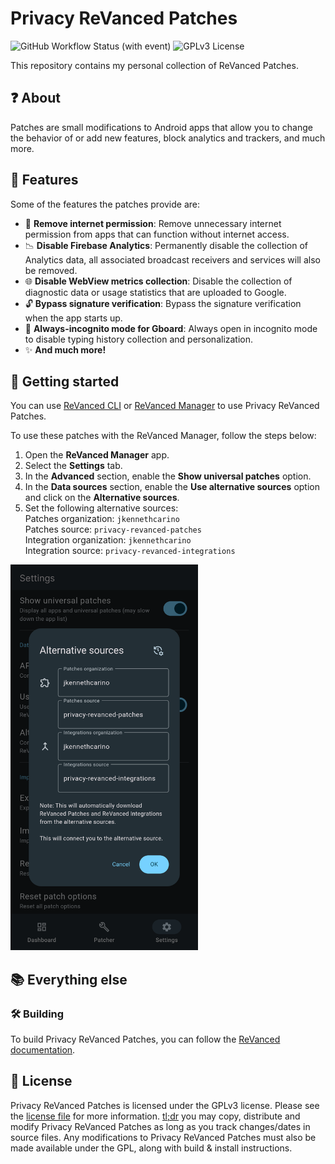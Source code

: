 # Privacy ReVanced Patches

![GitHub Workflow Status (with event)](https://img.shields.io/github/actions/workflow/status/jkennethcarino/privacy-revanced-patches/release.yml)
![GPLv3 License](https://img.shields.io/badge/License-GPL%20v3-yellow.svg)

This repository contains my personal collection of ReVanced Patches.

## ❓ About

Patches are small modifications to Android apps that allow you to change the behavior of or add new features,
block analytics and trackers, and much more.

## 🧩 Features

Some of the features the patches provide are:

* 🚫 **Remove internet permission**: Remove unnecessary internet permission from apps that can function without internet access.
* 📉 **Disable Firebase Analytics**: Permanently disable the collection of Analytics data, all associated
       broadcast receivers and services will also be removed.
* 🌐 **Disable WebView metrics collection**: Disable the collection of diagnostic data or usage statistics
       that are uploaded to Google.
* 🔓 **Bypass signature verification**: Bypass the signature verification when the app starts up.
* 🥸 **Always-incognito mode for Gboard**: Always open in incognito mode to disable typing history collection and personalization.
* ✨ **And much more!**

## 🚀 Getting started

You can use [ReVanced CLI](https://github.com/ReVanced/revanced-cli) or [ReVanced Manager](https://github.com/ReVanced/revanced-manager) to use Privacy ReVanced Patches.

To use these patches with the ReVanced Manager, follow the steps below:
1. Open the **ReVanced Manager** app.
2. Select the **Settings** tab.
3. In the **Advanced** section, enable the **Show universal patches** option.
4. In the **Data sources** section, enable the **Use alternative sources** option and click on the **Alternative sources**.
5. Set the following alternative sources:  
  Patches organization: `jkennethcarino`  
  Patches source: `privacy-revanced-patches`  
  Integration organization: `jkennethcarino`  
  Integration source: `privacy-revanced-integrations`

<img src="/assets/rvm-alternative_sources.png" width="300px" />

## 📚 Everything else

### 🛠️ Building

To build Privacy ReVanced Patches, you can follow the [ReVanced documentation](https://github.com/ReVanced/revanced-documentation).

## 📜 License

Privacy ReVanced Patches is licensed under the GPLv3 license. Please see the [license file](LICENSE) for more information.
[tl;dr](https://www.tldrlegal.com/license/gnu-general-public-license-v3-gpl-3) you may copy, distribute and modify Privacy ReVanced Patches as long as you track changes/dates in source files.
Any modifications to Privacy ReVanced Patches must also be made available under the GPL,
along with build & install instructions.
